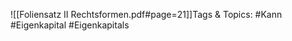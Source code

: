 
![[Foliensatz II Rechtsformen.pdf#page=21]]Tags & Topics:
   #Kann
   #Eigenkapital
   #Eigenkapitals